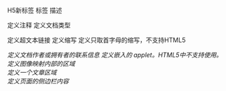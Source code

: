 H5新标签
标签	描述
<!--...-->	定义注释
<!DOCTYPE>	定义文档类型
<a>	        定义超文本链接
<abbr>	定义缩写
<acronym>	定义只取首字母的缩写，不支持HTML5
<address>	定义文档作者或拥有者的联系信息
<applet>	定义嵌入的 applet。HTML5中不支持使用。
<area>	定义图像映射内部的区域
<article>	定义一个文章区域
<aside>	定义页面的侧边栏内容
<audio>	定义音频内容
<b>	        定义文本粗体
<base>	定义页面中所有链接的默认地址或默认目标。
<basefont>	定义页面中文本的默认字体、颜色或尺寸。HTML5不支持使用。
<bdi>New	允许您设置一段文本，使其脱离其父元素的文本方向设置。
<bdo>	定义文字方向
<big>	定义大号文本，HTML5不支持使用。
<blockquote>	定义长的引用
<body>	定义文档的主体
<br>	定义换行
<button>	定义一个点击按钮
<canvas>New	定义图形，比如图表和其他图像,标签只是图形容器，您必须使用脚本来绘制图形
<caption>	定义表格标题
<center>	定义居中文本。HTML5不支持使用。
<cite>	定义引用(citation)
<code>	定义计算机代码文本
<col>	定义表格中一个或多个列的属性值
<colgroup>	定义表格中供格式化的列组
<command>New	定义命令按钮，比如单选按钮、复选框或按钮
<datalist>New	定义选项列表。请与 input 元素配合使用该元素，来定义 input 可能的值。
<dd>	定义定义列表中项目的描述
<del>	定义被删除文本
<details>New	用于描述文档或文档某个部分的细节
<dfn>	定义定义项目
<dialog>New	定义对话框，比如提示框
<dir>	定义目录列表。HTML5不支持使用。
<div>	定义文档中的节
<dl>	定义列表详情
<dt>	定义列表中的项目
<em>	定义强调文本
<embed>New	定义嵌入的内容，比如插件。
<fieldset>	定义围绕表单中元素的边框
<figcaption>New	定义<figure> 元素的标题
<figure>New	规定独立的流内容（图像、图表、照片、代码等等）。
<font>	定义文字的字体、尺寸和颜色。HTML5不支持使用。
<footer>New	定义 section 或 document 的页脚。
<form>	定义了HTML文档的表单
<frame>	定义框架集的窗口或框架
<frameset>	定义框架集
<h1> to <h6>	定义 HTML 标题
<head>	定义关于文档的信息
<header>New	定义了文档的头部区域
<hr>	定义水平线
<html>	定义 HTML 文档
<i>	定义斜体字
<iframe>	定义内联框架
<img>	定义图像
<input>	定义输入控件
<ins>	定义被插入文本
<kbd>	定义键盘文本
<keygen>New	规定用于表单的密钥对生成器字段。
<label>	定义 input 元素的标注
<legend>	定义 fieldset 元素的标题。
<li>	定义列表的项目
<link>	定义文档与外部资源的关系
<map>	定义图像映射
<mark>New	定义带有记号的文本。请在需要突出显示文本时使用 <m> 标签。
<menu>	定义菜单列表。HTML5不支持使用。
<meta>	定义关于 HTML 文档的元信息。
<meter>New	定义度量衡。仅用于已知最大和最小值的度量。
<nav>New	定义导航链接的部分
<noframes>	定义针对不支持框架的用户的替代内容。HTML5不支持
<noscript>	定义针对不支持客户端脚本的用户的替代内容。
<object>	定义内嵌对象
<ol>	定义有序列表。
<optgroup>	定义选择列表中相关选项的组合。
<option>	定义选择列表中的选项。
<output>New	定义不同类型的输出，比如脚本的输出。
<p>	定义段落。
<param>	定义对象的参数。
<pre>	定义预格式文本。
<progress>New	定义运行中的进度（进程）。
<q>	定义短的引用。
<rp>New	<rp> 标签在 ruby 注释中使用，以定义不支持 ruby 元素的浏览器所显示的内容。
<rt>New	<rt> 标签定义字符（中文注音或字符）的解释或发音。
<ruby>New	<ruby> 标签定义 ruby 注释（中文注音或字符）。
<s>	不赞成使用。定义加删除线的文本。
<samp>	定义计算机代码样本。
<script>	定义客户端脚本。
<section>New	<section> 标签定义文档中的节（section、区段）。比如章节、页眉、页脚或文档中的其他部分。
<select>	定义选择列表（下拉列表）。
<small>	定义小号文本。
<source>New	<source> 标签为媒介元素（比如 <video> 和 <audio>）定义媒介资源。
<span>	定义文档中的节。
<strike>	HTML5不支持，不赞成使用。定义加删除线文本。
<strong>	定义强调文本。
<style>	定义文档的样式信息。
<sub>	定义下标文本。
<summary>New	<summary> 标签包含 details 元素的标题，"details" 元素用于描述有关文档或文档片段的详细信息。
<sup>	定义上标文本。
<table>	定义表格。
<tbody>	定义表格中的主体内容。
<td>	定义表格中的单元。
<textarea>	定义多行的文本输入控件。
<tfoot>	定义表格中的表注内容（脚注）。
<th>	定义表格中的表头单元格。
<thead>	定义表格中的表头内容。
<time>New	定义日期或时间，或者两者。
<title>	定义文档的标题。
<tr>	定义表格中的行。
<track>New	<track> 标签为诸如 video 元素之类的媒介规定外部文本轨道。
<tt>	定义打字机文本。
<u>	不赞成使用。定义下划线文本。
<ul>	定义无序列表。
<var>	定义文本的变量部分。
<video>New	<video> 标签定义视频，比如电影片段或其他视频流。
<wbr>New	规定在文本中的何处适合添加换行符。